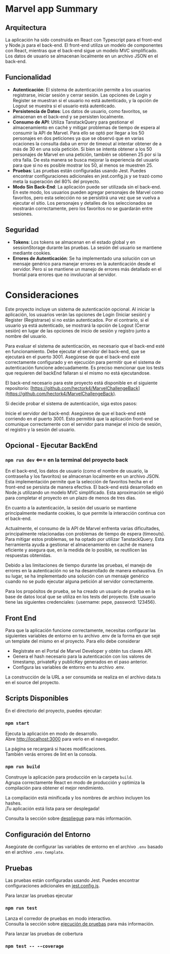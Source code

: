 # Marvel app Summary

## Arquitectura

La aplicación ha sido construida en React con Typescript para el front-end y Node.js para el back-end. El front-end utiliza un modelo de componentes con React, mientras que el back-end sigue un modelo MVC simplificado. Los datos de usuario se almacenan localmente en un archivo JSON en el back-end.

## Funcionalidad

- **Autenticación**: El sistema de autenticación permite a los usuarios registrarse, iniciar sesión y cerrar sesión. Las opciones de Login y Register se muestran si el usuario no está autenticado, y la opción de Logout se muestra si el usuario está autenticado.
- **Persistencia de Datos**: Los datos de usuario, como favoritos, se almacenan en el back-end y se persisten localmente.
- **Consumo de API**: Utiliza TanstackQuery para gestionar el almacenamiento en caché y mitigar problemas de tiempo de espera al consumir la API de Marvel. Para ello se optó por llegar a los 50 personajes en dos peticiones ya que se observó que en varias ocaciones la consulta daba un error de timeout al intentar obtener de a más de 30 en una sola petición. Si bien se intenta obtener a los 50 personajes de Marvel en una petición, también se obtienen 25 por si la otra falla. De esta manera se busca mejorar la experiencia del usuario para que si no es posible mostrar los 50, al menos se muestren 25.
- **Pruebas**: Las pruebas están configuradas usando Jest. Puedes encontrar configuraciones adicionales en jest.config.js y se trazó como meta la superación del 80% del proyecto.
- **Modo Sin Back-End**: La aplicación puede ser utilizada sin el back-end. En este modo, los usuarios pueden agregar personajes de Marvel como favoritos, pero esta selección no se persistirá una vez que se vuelva a ejecutar el sitio. Los personajes y detalles de los seleccionados se mostrarán correctamente, pero los favoritos no se guardarán entre sesiones.

## Seguridad

- **Tokens**: Los tokens se almacenan en el estado global y en sessionStorage durante las pruebas. La sesión del usuario se mantiene mediante cookies.
- **Errores de Autenticación**: Se ha implementado una solución con un mensaje genérico para manejar errores en la autenticación desde el servidor. Pero si se mantiene un manejo de errores más detallado en el frontal para errores que no involucran al servidor.

# Consideraciones

Este proyecto incluye un sistema de autenticación opcional. Al iniciar la aplicación, los usuarios verán las opciones de Login (Iniciar sesión) y Register (Registrarse) si no están autenticados. Por el contrario, si el usuario ya está autenticado, se mostrará la opción de Logout (Cerrar sesión) en lugar de las opciones de inicio de sesión y registro junto a nombre del usuario.

Para evaluar el sistema de autenticación, es necesario que el back-end esté en funcionamiento. Debe ejecutar el servidor del back-end, que se ejecutará en el puerto 3001. Asegúrese de que el back-end esté correctamente configurado y en ejecución para permitir que el sistema de autenticación funcione adecuadamente. Es preciso mencionar que los tests que requieren del backEnd fallaran si el mismo no está ejecutandose.

El back-end necesario para este proyecto está disponible en el siguiente repositorio: [https://github.com/hectork4/MarvelChallengeBack](https://github.com/hectork4/MarvelChallengeBack).

Si decide probar el sistema de autenticación, siga estos pasos:

Inicie el servidor del back-end: Asegúrese de que el back-end esté corriendo en el puerto 3001. Esto permitirá que la aplicación front-end se comunique correctamente con el servidor para manejar el inicio de sesión, el registro y la sesión del usuario.

## Opcional - Ejecutar BackEnd

### `npm run dev` <=== en la terminal del proyecto back

En el back-end, los datos de usuario (como el nombre de usuario, la contraseña y los favoritos) se almacenan localmente en un archivo JSON. Esta implementación permite que la selección de favoritos hecha en el front-end se persista de manera efectiva. El back-end está desarrollado en Node.js utilizando un modelo MVC simplificado. Esta aproximación se eligió para completar el proyecto en un plazo de menos de tres días.

En cuanto a la autenticación, la sesión del usuario se mantiene principalmente mediante cookies, lo que permite la interacción continua con el back-end.

Actualmente, el consumo de la API de Marvel enfrenta varias dificultades, principalmente relacionadas con problemas de tiempo de espera (timeouts). Para mitigar estos problemas, se ha optado por utilizar TanstackQuery. Esta herramienta ayuda a gestionar el almacenamiento en caché de manera eficiente y asegura que, en la medida de lo posible, se reutilicen las respuestas obtenidas.

Debido a las limitaciones de tiempo durante las pruebas, el manejo de errores en la autenticación no se ha desarrollado de manera exhaustiva. En su lugar, se ha implementado una solución con un mensaje genérico cuando no se pudo ejecutar alguna petición al servidor correctamente.

Para los propósitos de prueba, se ha creado un usuario de prueba en la base de datos local que se utiliza en los tests del proyecto. Este usuario tiene las siguientes credenciales: {username: pepe, password: 123456}.

## Front End

Para que la aplicación funcione correctamente, necesitas configurar las siguientes variables de entorno en tu archivo .env de la forma en que sejé un template del mismo en el proyecto. Para ello debe considerar

- Regístrate en el Portal de Marvel Developer y obtén tus claves API.
- Genera el hash necesario para la autenticación con los valores de timestamp, privateKy y publicKey generados en el paso anterior.
- Configura las variables de entorno en tu archivo .env.

La construcción de la URL a ser consumida se realiza en el archivo data.ts en el source del proyecto.

## Scripts Disponibles

En el directorio del proyecto, puedes ejecutar:

### `npm start`

Ejecuta la aplicación en modo de desarrollo.\
Abre [http://localhost:3000](http://localhost:3000) para verlo en el navegador.

La página se recargará si haces modificaciones.\
También verás errores de lint en la consola.

### `npm run build`

Construye la aplicación para producción en la carpeta `build`.\
Agrupa correctamente React en modo de producción y optimiza la compilación para obtener el mejor rendimiento.

La compilación está minificada y los nombres de archivo incluyen los hashes.\
¡Tu aplicación está lista para ser desplegada!

Consulta la sección sobre [despliegue](https://facebook.github.io/create-react-app/docs/deployment) para más información.

## Configuración del Entorno

Asegúrate de configurar las variables de entorno en el archivo `.env` basado en el archivo `.env.template`.

## Pruebas

Las pruebas están configuradas usando Jest. Puedes encontrar configuraciones adicionales en [jest.config.js](jest.config.js).

Para lanzar las pruebas ejecutar

### `npm run test`

Lanza el corredor de pruebas en modo interactivo.\
Consulta la sección sobre [ejecución de pruebas](https://facebook.github.io/create-react-app/docs/running-tests) para más información.

Para lanzar las pruebas de cobertura

### `npm test -- --coverage`

